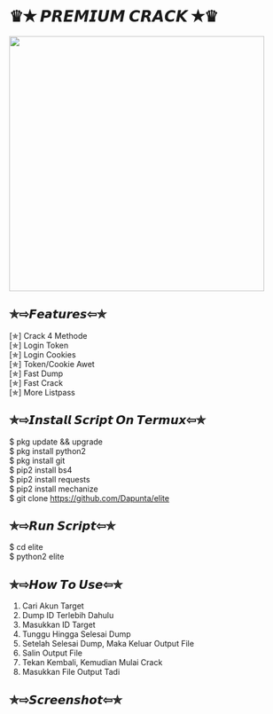 # ♛✭ 𝙋𝙍𝙀𝙈𝙄𝙐𝙈 𝘾𝙍𝘼𝘾𝙆 ✭♛
<a href="https://github.com/Dapunta/elite"><img src="https://github-link-card.s3.ap-northeast-1.amazonaws.com/Dapunta/elite.png" width="460px"></a>
## ✯⇨𝙁𝙚𝙖𝙩𝙪𝙧𝙚𝙨⇦✯
[✯] Crack 4 Methode  
[✯] Login Token  
[✯] Login Cookies  
[✯] Token/Cookie Awet  
[✯] Fast Dump  
[✯] Fast Crack  
[✯] More Listpass  
## ✯⇨𝙄𝙣𝙨𝙩𝙖𝙡𝙡 𝙎𝙘𝙧𝙞𝙥𝙩 𝙊𝙣 𝙏𝙚𝙧𝙢𝙪𝙭⇦✯
$ pkg update && upgrade  
$ pkg install python2  
$ pkg install git  
$ pip2 install bs4  
$ pip2 install requests  
$ pip2 install mechanize  
$ git clone https://github.com/Dapunta/elite
## ✯⇨𝙍𝙪𝙣 𝙎𝙘𝙧𝙞𝙥𝙩⇦✯
$ cd elite  
$ python2 elite
## ✯⇨𝙃𝙤𝙬 𝙏𝙤 𝙐𝙨𝙚⇦✯
1. Cari Akun Target
2. Dump ID Terlebih Dahulu
3. Masukkan ID Target
4. Tunggu Hingga Selesai Dump
5. Setelah Selesai Dump, Maka Keluar Output File
6. Salin Output File
7. Tekan Kembali, Kemudian Mulai Crack
8. Masukkan File Output Tadi
## ✯⇨𝙎𝙘𝙧𝙚𝙚𝙣𝙨𝙝𝙤𝙩⇦✯
